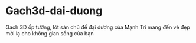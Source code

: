 # Gach3d-dai-duong
Gạch 3D ốp tường, lót sàn chủ đề đại dương của Mạnh Trí mang đến vẻ đẹp mới lạ cho không gian sống của bạn
